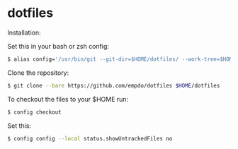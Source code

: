# dotfiles

Installation:

Set this in your bash or zsh config:
~~~ sh
$ alias config='/usr/bin/git --git-dir=$HOME/dotfiles/ --work-tree=$HOME'
~~~

Clone the repository:
~~~ sh
$ git clone --bare https://github.com/empdo/dotfiles $HOME/dotfiles
~~~

To checkout the files to your $HOME run:
~~~ sh
$ config checkout
~~~

Set this:
~~~ sh
$ config config --local status.showUntrackedFiles no
~~~

